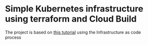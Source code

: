 # Simple Kubernetes infrastructure using terraform and Cloud Build

The project is based on [this tutorial](https://cloud.google.com/docs/terraform/resource-management/managing-infrastructure-as-code) using the Infrastructure as code process
